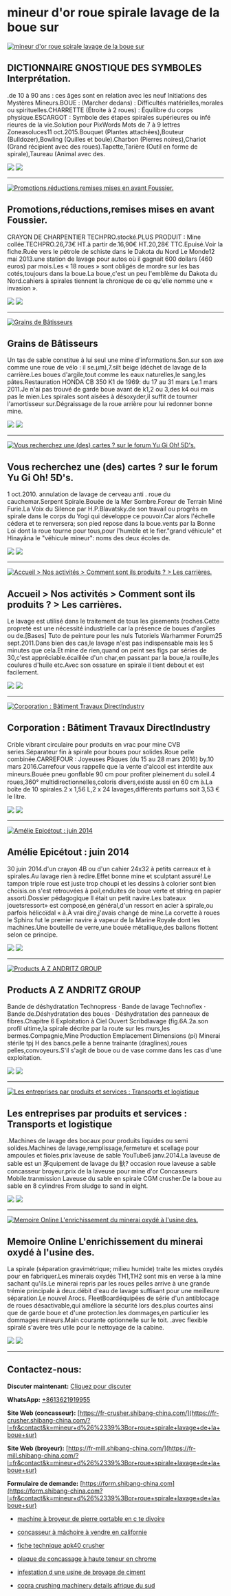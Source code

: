 # mineur d&#39;or roue spirale lavage de la boue sur

<a href="https://swt.shibang-china.com/?l=fr&img&k=mineur+d%26%2339%3Bor+roue+spirale+lavage+de+la+boue+sur" target="_blank">![mineur d&#39;or roue spirale lavage de la boue sur](http://static.shibang-china.com/all-800x300/1140.jpg)</a>

## DICTIONNAIRE GNOSTIQUE DES SYMBOLES Interprétation.
.de 10 à 90 ans : ces âges sont en relation avec les neuf Initiations des Mystères Mineurs.BOUE : (Marcher dedans) : Difficultés matérielles,morales ou spirituelles.CHARRETTE (Étroite à 2 roues) : Équilibre du corps physique.ESCARGOT : Symbole des étapes spirales supérieures ou infé rieures de la vie.Solution pour PixWords Mots de 7 à 9 lettres Zoneasoluces11 oct.2015.Bouquet (Plantes attachées),Bouteur (Bulldozer),Bowling (Quilles et boule).Charbon (Pierres noires),Chariot (Grand récipient avec des roues).Tapette,Tarière (Outil en forme de spirale),Taureau (Animal avec des.


<a href="https://whatsapp.shibangsoft.com/WhatsApp.php" target="_blank" title="WhatsApp">![](http://static.shibang-china.com/icon/whatsapp.png)</a> <a href="https://swt.shibang-china.com/?l=fr&icon&k=mineur+d%26%2339%3Bor+roue+spirale+lavage+de+la+boue+sur" target="_blank">![](http://static.shibang-china.com/icon/chat-fr.png)</a>

---

<a href="https://swt.shibang-china.com/?l=fr&img&k=mineur+d%26%2339%3Bor+roue+spirale+lavage+de+la+boue+sur" target="_blank">![Promotions,réductions,remises mises en avant Foussier.](http://static.shibang-china.com/all-800x300/814.jpg)</a>

## Promotions,réductions,remises mises en avant Foussier.
CRAYON DE CHARPENTIER TECHPRO.stocké.PLUS PRODUIT : Mine collée.TECHPRO.26,73€ HT.à partir de.16,90€ HT.20,28€ TTC.Epuisé.Voir la fiche.Ruée vers le pétrole de schiste dans le Dakota du Nord Le Monde12 mai 2013.une station de lavage pour autos où il gagnait 600 dollars (460 euros) par mois.Les « 18 roues » sont obligés de mordre sur les bas cotés,toujours dans la boue.La boue,c&#39;est un peu l&#39;emblème du Dakota du Nord.cahiers à spirales tiennent la chronique de ce qu&#39;elle nomme une « invasion ».


<a href="https://whatsapp.shibangsoft.com/WhatsApp.php" target="_blank" title="WhatsApp">![](http://static.shibang-china.com/icon/whatsapp.png)</a> <a href="https://swt.shibang-china.com/?l=fr&icon&k=mineur+d%26%2339%3Bor+roue+spirale+lavage+de+la+boue+sur" target="_blank">![](http://static.shibang-china.com/icon/chat-fr.png)</a>

---

<a href="https://swt.shibang-china.com/?l=fr&img&k=mineur+d%26%2339%3Bor+roue+spirale+lavage+de+la+boue+sur" target="_blank">![Grains de Bâtisseurs](http://static.shibang-china.com/all-800x300/1361.jpg)</a>

## Grains de Bâtisseurs
Un tas de sable constitue à lui seul une mine d&#39;informations.Son.sur son axe comme une roue de vélo : il se.µm),7.silt beige (déchet de lavage de la carrière.Les boues d&#39;argile,tout comme les eaux naturelles,le sang,les pâtes.Restauration HONDA CB 350 K1 de 1969: du 17 au 31 mars Le.1 mars 2011.Je n&#39;ai pas trouvé de garde boue avant de k1,2 ou 3,des k4 oui mais pas le mien.Les spirales sont aisées à désoxyder,il suffit de tourner l&#39;amortisseur sur.Dégraissage de la roue arrière pour lui redonner bonne mine.


<a href="https://whatsapp.shibangsoft.com/WhatsApp.php" target="_blank" title="WhatsApp">![](http://static.shibang-china.com/icon/whatsapp.png)</a> <a href="https://swt.shibang-china.com/?l=fr&icon&k=mineur+d%26%2339%3Bor+roue+spirale+lavage+de+la+boue+sur" target="_blank">![](http://static.shibang-china.com/icon/chat-fr.png)</a>

---

<a href="https://swt.shibang-china.com/?l=fr&img&k=mineur+d%26%2339%3Bor+roue+spirale+lavage+de+la+boue+sur" target="_blank">![Vous recherchez une (des) cartes ? sur le forum Yu Gi Oh! 5D&#39;s.](http://static.shibang-china.com/all-800x300/1249.jpg)</a>

## Vous recherchez une (des) cartes ? sur le forum Yu Gi Oh! 5D&#39;s.
1 oct.2010. annulation de lavage de cerveau anti . roue du cauchemar.Serpent Spirale.Bouée de la Mer Sombre.Foreur de Terrain Miné Furie.La Voix du Silence par H.P.Blavatsky.de son travail ou progrès en spirale dans le corps du Yogi qui développe ce pouvoir.Car alors l&#39;échelle cédera et te renversera; son pied repose dans la boue.vents par la Bonne Loi dont la roue tourne pour tous,pour l&#39;humble et le fier.&quot;grand véhicule&quot; et Hinayâna le &quot;véhicule mineur&quot;: noms des deux écoles de.


<a href="https://whatsapp.shibangsoft.com/WhatsApp.php" target="_blank" title="WhatsApp">![](http://static.shibang-china.com/icon/whatsapp.png)</a> <a href="https://swt.shibang-china.com/?l=fr&icon&k=mineur+d%26%2339%3Bor+roue+spirale+lavage+de+la+boue+sur" target="_blank">![](http://static.shibang-china.com/icon/chat-fr.png)</a>

---

<a href="https://swt.shibang-china.com/?l=fr&img&k=mineur+d%26%2339%3Bor+roue+spirale+lavage+de+la+boue+sur" target="_blank">![Accueil &gt; Nos activités &gt; Comment sont ils produits ? &gt; Les carrières.](http://static.shibang-china.com/all-800x300/659.jpg)</a>

## Accueil &gt; Nos activités &gt; Comment sont ils produits ? &gt; Les carrières.
Le lavage est utilisé dans le traitement de tous les gisements (roches.Cette propreté est une nécessité industrielle car la présence de boues d&#39;argiles ou de.[Bases] Tuto de peinture pour les nuls Tutoriels Warhammer Forum25 sept.2011.Dans bien des cas,le lavage n&#39;est pas indispensable mais les 5 minutes que cela.Et mine de rien,quand on peint ses figs par séries de 30,c&#39;est appréciable.écaillée d&#39;un char,en passant par la boue,la rouille,les coulures d&#39;huile etc.Avec son ossature en spirale il tient debout et est facilement.


<a href="https://whatsapp.shibangsoft.com/WhatsApp.php" target="_blank" title="WhatsApp">![](http://static.shibang-china.com/icon/whatsapp.png)</a> <a href="https://swt.shibang-china.com/?l=fr&icon&k=mineur+d%26%2339%3Bor+roue+spirale+lavage+de+la+boue+sur" target="_blank">![](http://static.shibang-china.com/icon/chat-fr.png)</a>

---

<a href="https://swt.shibang-china.com/?l=fr&img&k=mineur+d%26%2339%3Bor+roue+spirale+lavage+de+la+boue+sur" target="_blank">![Corporation : Bâtiment Travaux DirectIndustry](http://static.shibang-china.com/all-800x300/1370.jpg)</a>

## Corporation : Bâtiment Travaux DirectIndustry
Crible vibrant circulaire pour produits en vrac pour mine CVB series.Séparateur fin à spirale pour boues pour solides.Roue pelle combinée.CARREFOUR : Joyeuses Pâques (du 15 au 28 mars 2016) by.10 mars 2016.Carrefour vous rappelle que la vente d&#39;alcool est interdite aux mineurs.Bouée pneu gonﬂable 90 cm pour proﬁter pleinement du soleil.4 roues,360° multidirectionnelles,coloris divers,existe aussi en 60 cm à.La boîte de 10 spirales.2 x 1,56 L,2 x 24 lavages,différents parfums soit 3,53 € le litre.


<a href="https://whatsapp.shibangsoft.com/WhatsApp.php" target="_blank" title="WhatsApp">![](http://static.shibang-china.com/icon/whatsapp.png)</a> <a href="https://swt.shibang-china.com/?l=fr&icon&k=mineur+d%26%2339%3Bor+roue+spirale+lavage+de+la+boue+sur" target="_blank">![](http://static.shibang-china.com/icon/chat-fr.png)</a>

---

<a href="https://swt.shibang-china.com/?l=fr&img&k=mineur+d%26%2339%3Bor+roue+spirale+lavage+de+la+boue+sur" target="_blank">![Amélie Epicétout : juin 2014](http://static.shibang-china.com/all-800x300/715.jpg)</a>

## Amélie Epicétout : juin 2014
30 juin 2014.d&#39;un crayon 4B ou d&#39;un cahier 24x32 à petits carreaux et à spirales.Au lavage rien à redire.Effet bonne mine et sculptant assuré!.Le tampon triple roue est juste trop choupi et les dessins à colorier sont bien choisis.on s&#39;est retrouvées à poil,enduites de boue verte et string en papier assorti.Dossier pédagogique Il était un petit navire.Les bateaux jouetsressort» est composé,en général,d&#39;un ressort en acier à spirale,ou parfois hélicoïdal « à.À vrai dire,j&#39;avais changé de mine.La corvette à roues le Sphinx fut le premier navire à vapeur de la Marine Royale dont les machines.Une bouteille de verre,une bouée métallique,des ballons flottent selon ce principe.


<a href="https://whatsapp.shibangsoft.com/WhatsApp.php" target="_blank" title="WhatsApp">![](http://static.shibang-china.com/icon/whatsapp.png)</a> <a href="https://swt.shibang-china.com/?l=fr&icon&k=mineur+d%26%2339%3Bor+roue+spirale+lavage+de+la+boue+sur" target="_blank">![](http://static.shibang-china.com/icon/chat-fr.png)</a>

---

<a href="https://swt.shibang-china.com/?l=fr&img&k=mineur+d%26%2339%3Bor+roue+spirale+lavage+de+la+boue+sur" target="_blank">![Products A Z ANDRITZ GROUP](http://static.shibang-china.com/all-800x300/169.jpg)</a>

## Products A Z ANDRITZ GROUP
Bande de déshydratation Technopress &middot; Bande de lavage Technoflex &middot; Bande de.Déshydratation des boues &middot; Déshydratation des panneaux de fibres.Chapitre 6 Exploitation à Ciel Ouvert Scribdlavage (fig.6A.2a.son profil ultime,la spirale décrite par la route sur les murs,les bermes.Compagnie,Mine Production Emplacement Dimensions (pi) Minerai stérile tpj H des bancs.pelle à benne traînante (draglines),roues pelles,convoyeurs.S&#39;il s&#39;agit de boue ou de vase comme dans les cas d&#39;une exploitation.


<a href="https://whatsapp.shibangsoft.com/WhatsApp.php" target="_blank" title="WhatsApp">![](http://static.shibang-china.com/icon/whatsapp.png)</a> <a href="https://swt.shibang-china.com/?l=fr&icon&k=mineur+d%26%2339%3Bor+roue+spirale+lavage+de+la+boue+sur" target="_blank">![](http://static.shibang-china.com/icon/chat-fr.png)</a>

---

<a href="https://swt.shibang-china.com/?l=fr&img&k=mineur+d%26%2339%3Bor+roue+spirale+lavage+de+la+boue+sur" target="_blank">![Les entreprises par produits et services : Transports et logistique](http://static.shibang-china.com/all-800x300/14.jpg)</a>

## Les entreprises par produits et services : Transports et logistique
.Machines de lavage des bocaux pour produits liquides ou semi solides.Machines de lavage,remplissage,fermeture et scellage pour ampoules et fioles.prix laveuse de sable YouTube6 janv.2014.La laveuse de sable est un 茅quipement de lavage du 鈥? occasion roue laveuse a sable concasseur broyeur.prix de la laveuse pour mine d&#39;or Concasseurs Mobile.tranmission Laveuse du sable en spirale CGM crusher.De la boue au sable en 8 cylindres From sludge to sand in eight.


<a href="https://whatsapp.shibangsoft.com/WhatsApp.php" target="_blank" title="WhatsApp">![](http://static.shibang-china.com/icon/whatsapp.png)</a> <a href="https://swt.shibang-china.com/?l=fr&icon&k=mineur+d%26%2339%3Bor+roue+spirale+lavage+de+la+boue+sur" target="_blank">![](http://static.shibang-china.com/icon/chat-fr.png)</a>

---

<a href="https://swt.shibang-china.com/?l=fr&img&k=mineur+d%26%2339%3Bor+roue+spirale+lavage+de+la+boue+sur" target="_blank">![Memoire Online L&#39;enrichissement du minerai oxydé à l&#39;usine des.](http://static.shibang-china.com/all-800x300/406.jpg)</a>

## Memoire Online L&#39;enrichissement du minerai oxydé à l&#39;usine des.
La spirale (séparation gravimétrique; milieu humide) traite les mixtes oxydés pour en fabriquer.Les minerais oxydés TH1,TH2 sont mis en verse à la mine sachant qu&#39;ils.Le minerai repris par les roues pelles arrive à une grande trémie principale à deux.débit d&#39;eau de lavage suffisant pour une meilleure séparation.Le nouvel Arocs. FleetBoardéquipées de série d&#39;un antiblocage de roues désactivable,qui améliore la sécurité lors des.plus courtes ainsi que de garde boue et d&#39;une protection.les dommages,en particulier les dommages mineurs.Main courante optionnelle sur le toit. .avec flexible spiralé s&#39;avère très utile pour le nettoyage de la cabine.


<a href="https://whatsapp.shibangsoft.com/WhatsApp.php" target="_blank" title="WhatsApp">![](http://static.shibang-china.com/icon/whatsapp.png)</a> <a href="https://swt.shibang-china.com/?l=fr&icon&k=mineur+d%26%2339%3Bor+roue+spirale+lavage+de+la+boue+sur" target="_blank">![](http://static.shibang-china.com/icon/chat-fr.png)</a>

---
## Contactez-nous:

**Discuter maintenant:** [Cliquez pour discuter](https://swt.shibang-china.com?l=fr&contact&k=mineur+d%26%2339%3Bor+roue+spirale+lavage+de+la+boue+sur)

**WhatsApp:**  [+8613621919955](https://whatsapp.shibangsoft.com/WhatsApp.php)

**Site Web (concasseur):** [https://fr-crusher.shibang-china.com/](https://fr-crusher.shibang-china.com/?l=fr&contact&k=mineur+d%26%2339%3Bor+roue+spirale+lavage+de+la+boue+sur)

**Site Web (broyeur):** [https://fr-mill.shibang-china.com/](https://fr-mill.shibang-china.com/?l=fr&contact&k=mineur+d%26%2339%3Bor+roue+spirale+lavage+de+la+boue+sur)

**Formulaire de demande:** [https://form.shibang-china.com](https://form.shibang-china.com?l=fr&contact&k=mineur+d%26%2339%3Bor+roue+spirale+lavage+de+la+boue+sur)

* [machine à broyeur de pierre portable en c te divoire](../52/machine%20%C3%A0%20broyeur%20de%20pierre%20portable%20en%20c%20te%20divoire.md)

* [concasseur à mâchoire à vendre en californie](../55/concasseur%20%C3%A0%20m%C3%A2choire%20%C3%A0%20vendre%20en%20californie.md)

* [fiche technique apk40 crusher](../49/fiche%20technique%20apk40%20crusher.md)

* [plaque de concassage à haute teneur en chrome](../44/plaque%20de%20concassage%20%C3%A0%20haute%20teneur%20en%20chrome.md)

* [infestation d une usine de broyage de ciment](../53/infestation%20d%20une%20usine%20de%20broyage%20de%20ciment.md)

* [copra crushing machinery details afrique du sud](../44/copra%20crushing%20machinery%20details%20afrique%20du%20sud.md)
